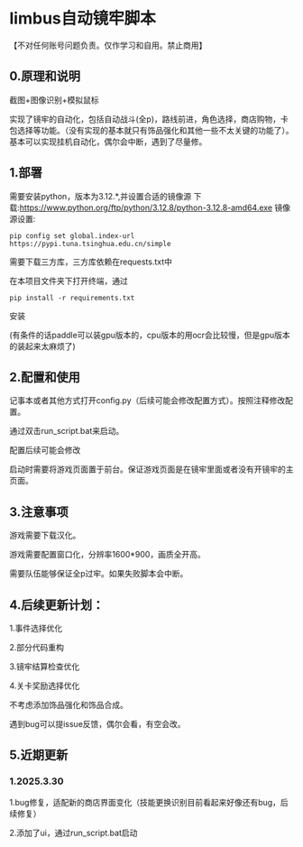# limbus自动镜牢脚本

【不对任何账号问题负责。仅作学习和自用。禁止商用】

## 0.原理和说明

截图+图像识别+模拟鼠标

实现了镜牢的自动化，包括自动战斗(全p)，路线前进，角色选择，商店购物，卡包选择等功能。（没有实现的基本就只有饰品强化和其他一些不太关键的功能了）。基本可以实现挂机自动化，偶尔会中断，遇到了尽量修。

## 1.部署

需要安装python，版本为3.12.*,并设置合适的镜像源
下载:https://www.python.org/ftp/python/3.12.8/python-3.12.8-amd64.exe
镜像源设置:
```
pip config set global.index-url https://pypi.tuna.tsinghua.edu.cn/simple
```
需要下载三方库，三方库依赖在requests.txt中

在本项目文件夹下打开终端，通过

```
pip install -r requirements.txt
```

安装

(有条件的话paddle可以装gpu版本的，cpu版本的用ocr会比较慢，但是gpu版本的装起来太麻烦了)

## 2.配置和使用

记事本或者其他方式打开config.py（后续可能会修改配置方式）。按照注释修改配置。

通过双击run_script.bat来启动。

配置后续可能会修改

启动时需要将游戏页面置于前台。保证游戏页面是在镜牢里面或者没有开镜牢的主页面。

## 3.注意事项

游戏需要下载汉化。

游戏需要配置窗口化，分辨率1600*900，画质全开高。

需要队伍能够保证全p过牢。如果失败脚本会中断。

## 4.后续更新计划：

1.事件选择优化

2.部分代码重构

3.镜牢结算检查优化

4.关卡奖励选择优化

不考虑添加饰品强化和饰品合成。

遇到bug可以提issue反馈，偶尔会看，有空会改。 

## 5.近期更新

### 1.2025.3.30

1.bug修复，适配新的商店界面变化（技能更换识别目前看起来好像还有bug，后续修复）

2.添加了ui，通过run_script.bat启动

